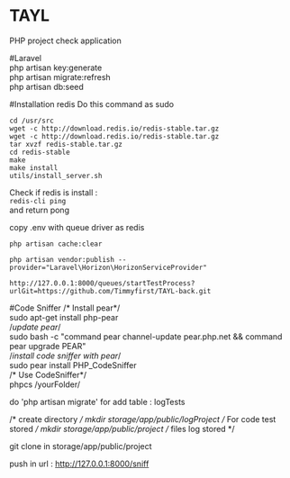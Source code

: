 # TAYL
PHP project check application

#Laravel <br>
php artisan key:generate<br>
php artisan migrate:refresh<br>
php artisan db:seed<br>


#Installation redis
Do this command as sudo

`cd /usr/src` <br>
`wget -c http://download.redis.io/redis-stable.tar.gz` <br>
`wget -c http://download.redis.io/redis-stable.tar.gz` <br>
`tar xvzf redis-stable.tar.gz` <br>
`cd redis-stable` <br>
`make` <br>
`make install` <br>
`utils/install_server.sh` <br>

Check if redis is install :  <br>
`redis-cli ping`   <br>
and return pong

copy .env with queue driver as redis

`php artisan cache:clear`

`php artisan vendor:publish --provider="Laravel\Horizon\HorizonServiceProvider"`


`http://127.0.0.1:8000/queues/startTestProcess?urlGit=https://github.com/Timmyfirst/TAYL-back.git`

#Code Sniffer
/* Install pear*/<br>
sudo apt-get install php-pear<br>
/*update pear*/<br>
sudo bash -c "command pear channel-update pear.php.net && command pear upgrade PEAR"<br>
/*install code sniffer with pear*/<br>
sudo pear install PHP_CodeSniffer<br>
/* Use CodeSniffer*/<br>
phpcs /yourFolder/<br>

do 'php artisan migrate' for add table : logTests

/* create directory */
mkdir storage/app/public/logProject /* For code test stored */
mkdir storage/app/public/project   /* files log stored */ 

git clone in  storage/app/public/project

push in url : http://127.0.0.1:8000/sniff

